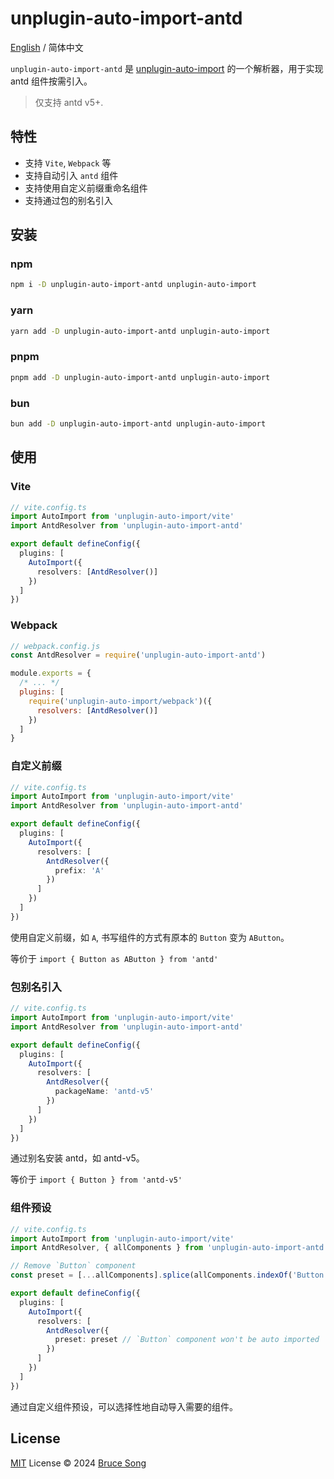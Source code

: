 # unplugin-auto-import-antd

[English](./README.md) / 简体中文

`unplugin-auto-import-antd` 是 [unplugin-auto-import](https://github.com/unplugin/unplugin-auto-import) 的一个解析器，用于实现 antd 组件按需引入。

> 仅支持 antd v5+.

## 特性

- 支持 `Vite`, `Webpack` 等
- 支持自动引入 `antd` 组件
- 支持使用自定义前缀重命名组件
- 支持通过包的别名引入

## 安装

### npm

```bash
npm i -D unplugin-auto-import-antd unplugin-auto-import
```

### yarn

```bash
yarn add -D unplugin-auto-import-antd unplugin-auto-import
```

### pnpm

```bash
pnpm add -D unplugin-auto-import-antd unplugin-auto-import
```

### bun

```bash
bun add -D unplugin-auto-import-antd unplugin-auto-import
```

## 使用

### Vite

```ts
// vite.config.ts
import AutoImport from 'unplugin-auto-import/vite'
import AntdResolver from 'unplugin-auto-import-antd'

export default defineConfig({
  plugins: [
    AutoImport({
      resolvers: [AntdResolver()]
    })
  ]
})
```

### Webpack

```js
// webpack.config.js
const AntdResolver = require('unplugin-auto-import-antd')

module.exports = {
  /* ... */
  plugins: [
    require('unplugin-auto-import/webpack')({
      resolvers: [AntdResolver()]
    })
  ]
}
```

### 自定义前缀

```ts
// vite.config.ts
import AutoImport from 'unplugin-auto-import/vite'
import AntdResolver from 'unplugin-auto-import-antd'

export default defineConfig({
  plugins: [
    AutoImport({
      resolvers: [
        AntdResolver({
          prefix: 'A'
        })
      ]
    })
  ]
})
```

使用自定义前缀，如 `A`, 书写组件的方式有原本的 `Button` 变为 `AButton`。

等价于 `import { Button as AButton } from 'antd'`

### 包别名引入

```ts
// vite.config.ts
import AutoImport from 'unplugin-auto-import/vite'
import AntdResolver from 'unplugin-auto-import-antd'

export default defineConfig({
  plugins: [
    AutoImport({
      resolvers: [
        AntdResolver({
          packageName: 'antd-v5'
        })
      ]
    })
  ]
})
```

通过别名安装 antd，如 antd-v5。

等价于 `import { Button } from 'antd-v5'`

### 组件预设

```ts
// vite.config.ts
import AutoImport from 'unplugin-auto-import/vite'
import AntdResolver, { allComponents } from 'unplugin-auto-import-antd'

// Remove `Button` component
const preset = [...allComponents].splice(allComponents.indexOf('Button'), 1)

export default defineConfig({
  plugins: [
    AutoImport({
      resolvers: [
        AntdResolver({
          preset: preset // `Button` component won't be auto imported
        })
      ]
    })
  ]
})
```

通过自定义组件预设，可以选择性地自动导入需要的组件。

## License

[MIT](/LICENSE) License &copy; 2024 [Bruce Song](https://github.com/recallwei)

